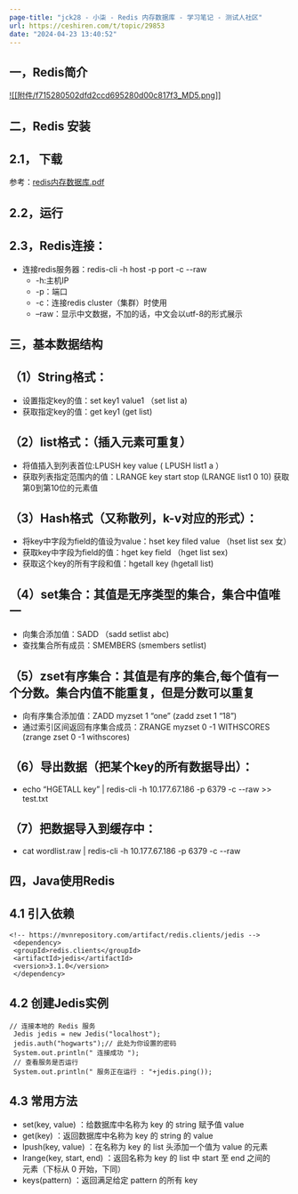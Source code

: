 ```yaml
---
page-title: "jck28 - 小柒 - Redis 内存数据库 - 学习笔记 - 测试人社区"
url: https://ceshiren.com/t/topic/29853
date: "2024-04-23 13:40:52"
---
```

## [](https://ceshiren.com/t/topic/29853#redis-1)一，Redis简介

[![[附件/f715280502dfd2ccd695280d00c817f3_MD5.png]]](https://ceshiren.com/uploads/default/original/3X/8/a/8a6edc315982715752917a2af3d7617132f1b8aa.png "image")

## [](https://ceshiren.com/t/topic/29853#redis-2)二，Redis 安装

## [](https://ceshiren.com/t/topic/29853#h-21-3)2.1， 下载

参考：[redis内存数据库.pdf](https://ceshiren.com/uploads/short-url/2oQM3Jif9VmKrVDFtjwC03Wy0B5.pdf)

## [](https://ceshiren.com/t/topic/29853#h-22-4)2.2，运行

## [](https://ceshiren.com/t/topic/29853#h-23redis-5)2.3，Redis连接：

-   连接redis服务器：redis-cli -h host -p port -c --raw
    -   \-h:主机IP
    -   \-p：端口
    -   \-c：连接redis cluster（集群）时使用
    -   –raw：显示中文数据，不加的话，中文会以utf-8的形式展示

## [](https://ceshiren.com/t/topic/29853#h-6)三，基本数据结构

## [](https://ceshiren.com/t/topic/29853#h-1string-7)（1）String格式：

-   设置指定key的值：set key1 value1 （set list a)
-   获取指定key的值：get key1 (get list)

## [](https://ceshiren.com/t/topic/29853#h-2list-8)（2）list格式：（插入元素可重复）

-   将值插入到列表首位:LPUSH key value ( LPUSH list1 a ）
-   获取列表指定范围内的值：LRANGE key start stop (LRANGE list1 0 10) 获取第0到第10位的元素值

## [](https://ceshiren.com/t/topic/29853#h-3hashk-v-9)（3）Hash格式（又称散列，k-v对应的形式）：

-   将key中字段为field的值设为value：hset key filed value （hset list sex 女）
-   获取key中字段为field的值：hget key field （hget list sex)
-   获取这个key的所有字段和值：hgetall key (hgetall list)

## [](https://ceshiren.com/t/topic/29853#h-4set-10)（4）set集合：其值是无序类型的集合，集合中值唯一

-   向集合添加值：SADD （sadd setlist abc)
-   查找集合所有成员：SMEMBERS (smembers setlist)

## [](https://ceshiren.com/t/topic/29853#h-5zset-11)（5）zset有序集合：其值是有序的集合,每个值有一个分数。集合内值不能重复，但是分数可以重复

-   向有序集合添加值：ZADD myzset 1 “one” (zadd zset 1 “18”)
-   通过索引区间返回有序集合成员：ZRANGE myzset 0 -1 WITHSCORES (zrange zset 0 -1 withscores)

## [](https://ceshiren.com/t/topic/29853#h-6key-12)（6）导出数据（把某个key的所有数据导出）：

-   echo “HGETALL key” | redis-cli -h 10.177.67.186 -p 6379 -c --raw >> test.txt

## [](https://ceshiren.com/t/topic/29853#h-7-13)（7）把数据导入到缓存中：

-   cat wordlist.raw | redis-cli -h 10.177.67.186 -p 6379 -c --raw

## [](https://ceshiren.com/t/topic/29853#javaredis-14)四，Java使用Redis

## [](https://ceshiren.com/t/topic/29853#h-41-15)4.1 引入依赖

```
<!-- https://mvnrepository.com/artifact/redis.clients/jedis -->
 <dependency>
 <groupId>redis.clients</groupId>
 <artifactId>jedis</artifactId>
 <version>3.1.0</version>
 </dependency>
```

## [](https://ceshiren.com/t/topic/29853#h-42-jedis-16)4.2 创建Jedis实例

```
// 连接本地的 Redis 服务
 Jedis jedis = new Jedis("localhost");
 jedis.auth("hogwarts");// 此处为你设置的密码
 System.out.println(" 连接成功 ");
 // 查看服务是否运行
 System.out.println(" 服务正在运行 : "+jedis.ping());
```

## [](https://ceshiren.com/t/topic/29853#h-43-17)4.3 常用方法

-   set(key, value) ：给数据库中名称为 key 的 string 赋予值 value
-   get(key) ：返回数据库中名称为 key 的 string 的 value
-   lpush(key, value) ：在名称为 key 的 list 头添加一个值为 value 的元素
-   lrange(key, start, end) ：返回名称为 key 的 list 中 start 至 end 之间的  
    元素（下标从 0 开始，下同）
-   keys(pattern) ：返回满足给定 pattern 的所有 key